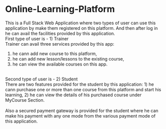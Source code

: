 # Online-Learning-Platform
This is a Full Stack Web Application where two types of user can use this application by make them registered on this platform.
And then after log in he can avail the facilities provided by this application.
<br>
First type of user is - 1) Trainer
<br>
Trainer can avail three services provided by this app:
  1) he cann add new course to this platform,
  2) he can add new lesson/lessons to the existing course,
  3) he can view the available courses on this app.
<br>
Second type of user is - 2) Student
<br>
There are two features provided for the student by this application:
     1) he cann purchase one or more than one course from this platform and start his learning,
     2) he can view the details of his purchased course under MyCourse Section.
<br><br>
Also a secured payment gateway is provided for the student where he can make his payment with any one mode from the various payment mode of this application.
